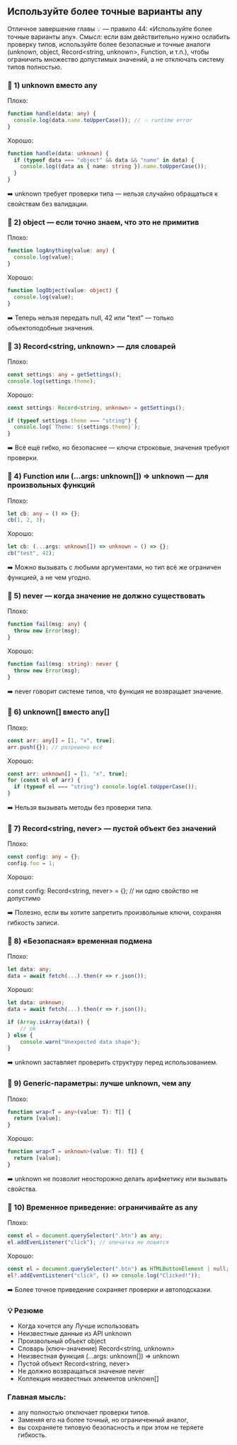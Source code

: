 ## Используйте более точные варианты any

Отличное завершение главы 💡 — правило 44: «Используйте более точные варианты any».
Смысл: если вам действительно нужно ослабить проверку типов, используйте более безопасные и точные аналоги (unknown, object, Record<string, unknown>, Function, и т.п.), чтобы ограничить множество допустимых значений, а не отключать систему типов полностью.

### 🔹 1) unknown вместо any

Плохо:

```ts
function handle(data: any) {
  console.log(data.name.toUpperCase()); // 💥 runtime error
}
```

Хорошо:

```ts
function handle(data: unknown) {
  if (typeof data === "object" && data && "name" in data) {
    console.log((data as { name: string }).name.toUpperCase());
  }
}
```

➡️ unknown требует проверки типа — нельзя случайно обращаться к свойствам без валидации.

### 🔹 2) object — если точно знаем, что это не примитив

Плохо:

```ts
function logAnything(value: any) {
  console.log(value);
}
```

Хорошо:

```ts
function logObject(value: object) {
  console.log(value);
}
```

➡️ Теперь нельзя передать null, 42 или "text" — только объектоподобные значения.

### 🔹 3) Record<string, unknown> — для словарей

Плохо:

```ts
const settings: any = getSettings();
console.log(settings.theme);
```

Хорошо:

```ts
const settings: Record<string, unknown> = getSettings();

if (typeof settings.theme === "string") {
  console.log(`Theme: ${settings.theme}`);
}
```

➡️ Всё ещё гибко, но безопаснее — ключи строковые, значения требуют проверки.

### 🔹 4) Function или (...args: unknown[]) => unknown — для произвольных функций

Плохо:

```ts
let cb: any = () => {};
cb(1, 2, 3);
```

Хорошо:

```ts
let cb: (...args: unknown[]) => unknown = () => {};
cb("test", 42);
```

➡️ Можно вызывать с любыми аргументами, но тип всё же ограничен функцией, а не чем угодно.

### 🔹 5) never — когда значение не должно существовать

Плохо:

```ts
function fail(msg: any) {
  throw new Error(msg);
}
```

Хорошо:

```ts
function fail(msg: string): never {
  throw new Error(msg);
}
```

➡️ never говорит системе типов, что функция не возвращает значение.

### 🔹 6) unknown[] вместо any[]

Плохо:

```ts
const arr: any[] = [1, "x", true];
arr.push({}); // разрешено всё
```

Хорошо:

```ts
const arr: unknown[] = [1, "x", true];
for (const el of arr) {
  if (typeof el === "string") console.log(el.toUpperCase());
}
```

➡️ Нельзя вызывать методы без проверки типа.

### 🔹 7) Record<string, never> — пустой объект без значений

Плохо:

```ts
const config: any = {};
config.foo = 1;
```

Хорошо:

const config: Record<string, never> = {}; // ни одно свойство не допустимо

➡️ Полезно, если вы хотите запретить произвольные ключи, сохраняя гибкость записи.

### 🔹 8) «Безопасная» временная подмена

Плохо:

```ts
let data: any;
data = await fetch(...).then(r => r.json());
```

Хорошо:

```ts
let data: unknown;
data = await fetch(...).then(r => r.json());

if (Array.isArray(data)) {
    // ok
} else {
    console.warn("Unexpected data shape");
}
```

➡️ unknown заставляет проверить структуру перед использованием.

### 🔹 9) Generic-параметры: лучше unknown, чем any

Плохо:

```ts
function wrap<T = any>(value: T): T[] {
  return [value];
}
```

Хорошо:

```ts
function wrap<T = unknown>(value: T): T[] {
  return [value];
}
```

➡️ unknown не позволит неосторожно делать арифметику или вызывать свойства.

### 🔹 10) Временное приведение: ограничивайте as any

Плохо:

```ts
const el = document.querySelector(".btn") as any;
el.addEvenListener("click"); // опечатка не ловится
```

Хорошо:

```ts
const el = document.querySelector(".btn") as HTMLButtonElement | null;
el?.addEventListener("click", () => console.log("Clicked!"));
```

➡️ Более точное приведение сохраняет проверки и автоподсказки.

### 💡 Резюме

- Когда хочется any Лучше использовать
- Неизвестные данные из API unknown
- Произвольный объект object
- Словарь (ключ–значение) Record<string, unknown>
- Неизвестная функция (...args: unknown[]) => unknown
- Пустой объект Record<string, never>
- Не должно возвращаться значение never
- Коллекция неизвестных элементов unknown[]

### Главная мысль:

- any полностью отключает проверки типов.
- Заменяя его на более точный, но ограниченный аналог,
- вы сохраняете типовую безопасность и при этом не теряете гибкость.
